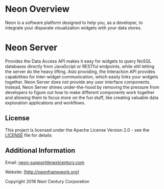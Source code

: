 # Neon Overview

Neon is a software platform designed to help you, as a developer, to integrate your disparate visualization widgets with your data stores. 

# Neon Server
Provides the Data Access API makes it easy for widgets to query NoSQL databases directly from JavaScript or RESTful endpoints, while still letting the server do the heavy lifting. Aslo providing, the Interaction API provides capabilities for inter-widget communication, which easily links your widgets together. Neon Server does not provide any user interface components. Instead, Neon Server shines under-the-hood by removing the pressure from developers to figure out how to make different components work together and allowing them to focus more on the fun stuff, like creating valuable data exploration applications and workflows.

## License

This project is licensed under the  Apache License Version 2.0 - see the [LICENSE](LICENSE) file for details

## Additional Information

Email: neon-support@nextcentury.com

Website: [http://neonframework.org]

Copyright 2018 Next Century Corporation